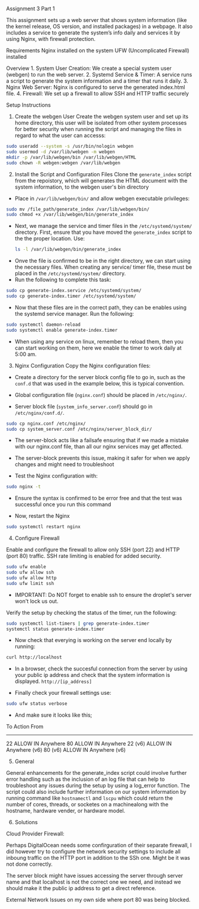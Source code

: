 Assignment 3 Part 1

This assignment sets up a web server that shows system information (like the kernel release, OS version, and installed packages) in a webpage.
It also includes a service to generate the system’s info daily and services it by using Nginx, with firewall protection.

Requirements
    Nginx installed on the system
    UFW (Uncomplicated Firewall) installed

Overview
	1. System User Creation: We create a special system user (webgen) to run the web server.
	2. Systemd Service & Timer: A service runs a script to generate the system information and a timer that runs it daily.
	3. Nginx Web Server: Nginx is configured to serve the generated index.html file.
	4. Firewall: We set up a firewall to allow SSH and HTTP traffic securely

Setup Instructions

 1. Create the webgen User
  Create the webgen system user and set up its home directory, this user will be isolated from other system processes 
  for better security when running the script and managing the files in regard to what the user can accesss:

```bash
sudo useradd --system -s /usr/bin/nologin webgen
sudo usermod -d /var/lib/webgen -m webgen
mkdir -p /var/lib/webgen/bin /var/lib/webgen/HTML
sudo chown -R webgen:webgen /var/lib/webgen
```
 
 
 2. Install the Script and Configuration Files
  Clone the `generate_index` script from the repoistory, which will generates the HTML document with the system information, to the webgen user's bin directory
  - Place in `/var/lib/webgen/bin/` and allow webgen executable privileges:

```bash
sudo mv /file_path/generate_index /var/lib/webgen/bin/
sudo chmod +x /var/lib/webgen/bin/generate_index
```
  - Next, we manage the service and timer files in the `/etc/systemd/system/` directory. First, ensure that you have moved the `generate_index` script to the the proper location.
  Use:
    ```bash
    ls -l /var/lib/webgen/bin/generate_index
    ```
  - Onve the file is confirmed to be in the right directory, we can start using the necessary files. When creating any service/ timer file, these must be placed in the `/etc/systemd/system/` directory. 
  - Run the following to complete this task:

  ```bash
  sudo cp generate-index.service /etc/systemd/system/
  sudo cp generate-index.timer /etc/systemd/system/ 
  ```

  - Now that these files are in the correct path, they can be enables using the systemd service manager. Run the following:
  ```bash
  sudo systemctl daemon-reload
  sudo systemctl enable generate-index.timer
  ```
  - When using any service on linux, remember to reload them, then you can start working on them, here we enable the timer to work daily at 5:00 am.
  
3. Nginx Configuration
  Copy the Nginx configuration files:
  - Create a directory for the server block config file to go in, such as the `conf.d` that was used in the example below, this is typical convention.

   - Global configuration file (`nginx.conf`) should be placed in `/etc/nginx/`.
   - Server block file (`system_info_server.conf`) should go in `/etc/nginx/conf.d/`.

 
  ```bash
  sudo cp nginx.conf /etc/nginx/
  sudo cp system_server.conf /etc/nginx/server_block_dir/
  ```

  - The server-block acts like a failsafe ensuring that if we made a mistake with our nginx.conf file, than all our nginx services may get affected. 
  - The server-block prevents this issue, making it safer for when we apply changes and might need to troubleshoot

 - Test the Nginx configuration with:
  ```bash
  sudo nginx -t 
  ```
 - Ensure the syntax is confirmed to be error free and that the test was successful once you run this command

 - Now, restart the Nginx

```bash
sudo systemctl restart nginx
```

4. Configure Firewall

Enable and configure the firewall to allow only SSH (port 22) and HTTP (port 80) traffic. SSH rate limiting is enabled for added security.

```bash
sudo ufw enable
sudo ufw allow ssh
sudo ufw allow http
sudo ufw limit ssh
```

- IMPORTANT: Do NOT forget to enable ssh to ensure the droplet's server won't lock us out.

Verify the setup by checking the status of the timer, run the following:

```bash
sudo systemctl list-timers | grep generate-index.timer
systemctl status generate-index.timer
```

 - Now check that everying is working on the server end locally by running:
 ```bash
 curl http://localhost
 ```

 - In a browser, check the succesful connection from the server by using your public ip address and check that the system information is displayed. 
 `http://[ip_address]`

 - Finally check your firewall settings use:
 ```bash
 sudo ufw status verbose
 ```

 - And make sure it looks like this;

 To                         Action      From
--                         ------      ----
22                         ALLOW IN    Anywhere
80                         ALLOW IN    Anywhere
22 (v6)                    ALLOW IN    Anywhere (v6)
80 (v6)                    ALLOW IN    Anywhere (v6)


5. General

 General enhancements for the generate_index script could involve further error handling such as the inclusion of an log file that can help to troubleshoot any issues during the setup by using a log_error function. The script could also include further information on our system information by running command like `hostnamectl` and `lscpu` which could return the number of cores, threads, or socketes on a machinealong with the hostname, hardware vender, or hardware model.


6. Solutions

 Cloud Provider Firewall:

 Perhaps DigitalOcean needs some confirguration of their separate firewall, I did however try to configure the network security settings to include all inboung traffic on the HTTP port in addition to the SSh one. Might be it was not done correctly.

 The server block might have issues accessing the server through server name and that localhost is not the correct one we need, and instead we should make it the public ip address to get a direct reference.

 External Network Issues on my own side where port 80 was being blocked.
